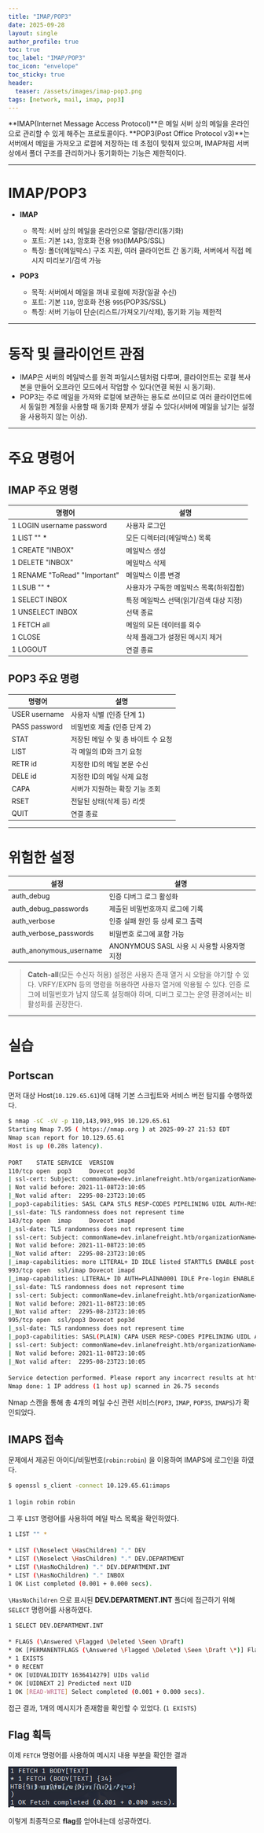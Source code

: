 ```yaml
---
title: "IMAP/POP3"
date: 2025-09-28
layout: single
author_profile: true
toc: true
toc_label: "IMAP/POP3"
toc_icon: "envelope"
toc_sticky: true
header:
  teaser: /assets/images/imap-pop3.png
tags: [network, mail, imap, pop3]
---
```


**IMAP(Internet Message Access Protocol)**은 메일 서버 상의 메일을 온라인으로 관리할 수 있게 해주는 프로토콜이다.
**POP3(Post Office Protocol v3)**는 서버에서 메일을 가져오고 로컬에 저장하는 데 초점이 맞춰져 있으며, IMAP처럼 서버 상에서 폴더 구조를 관리하거나 동기화하는 기능은 제한적이다.

---

# IMAP/POP3

- **IMAP**
  - 목적: 서버 상의 메일을 온라인으로 열람/관리(동기화)
  - 포트: 기본 `143`, 암호화 전용 `993`(IMAPS/SSL)
  - 특징: 폴더(메일박스) 구조 지원, 여러 클라이언트 간 동기화, 서버에서 직접 메시지 미리보기/검색 가능

- **POP3**
  - 목적: 서버에서 메일을 꺼내 로컬에 저장(일괄 수신)
  - 포트: 기본 `110`, 암호화 전용 `995`(POP3S/SSL)
  - 특징: 서버 기능이 단순(리스트/가져오기/삭제), 동기화 기능 제한적

---

# 동작 및 클라이언트 관점

* IMAP은 서버의 메일박스를 원격 파일시스템처럼 다루며, 클라이언트는 로컬 복사본을 만들어 오프라인 모드에서 작업할 수 있다(연결 복원 시 동기화).
* POP3는 주로 메일을 가져와 로컬에 보관하는 용도로 쓰이므로 여러 클라이언트에서 동일한 계정을 사용할 때 동기화 문제가 생길 수 있다(서버에 메일을 남기는 설정을 사용하지 않는 이상).

---

# 주요 명령어

## IMAP 주요 명령

| 명령어 | 설명 |
| ---- | ---- |
| 1 LOGIN username password | 사용자 로그인 |
| 1 LIST "" * | 모든 디렉터리(메일박스) 목록  |
| 1 CREATE "INBOX" | 메일박스 생성 |
| 1 DELETE "INBOX" | 메일박스 삭제 |
| 1 RENAME "ToRead" "Important" | 메일박스 이름 변경 |
| 1 LSUB "" * | 사용자가 구독한 메일박스 목록(하위집합) |
| 1 SELECT INBOX | 특정 메일박스 선택(읽기/검색 대상 지정) |
| 1 UNSELECT INBOX | 선택 종료 |
| 1 FETCH <ID> all | 메일의 모든 데이터를 회수 |
| 1 CLOSE | 삭제 플래그가 설정된 메시지 제거 |
| 1 LOGOUT | 연결 종료 |

## POP3 주요 명령

| 명령어 | 설명 |
| --- | --- |
| USER username | 사용자 식별 (인증 단계 1) |
| PASS password | 비밀번호 제출 (인증 단계 2) |
| STAT | 저장된 메일 수 및 총 바이트 수 요청 |
| LIST | 각 메일의 ID와 크기 요청 |
| RETR id | 지정한 ID의 메일 본문 수신 |
| DELE id | 지정한 ID의 메일 삭제 요청 |
| CAPA | 서버가 지원하는 확장 기능 조회 |
| RSET | 전달된 상태(삭제 등) 리셋 |
| QUIT | 연결 종료 |

---


# 위험한 설정 

| 설정 | 설명 |
| --- | --- |
| auth_debug | 인증 디버그 로그 활성화 |
| auth_debug_passwords | 제출된 비밀번호까지 로그에 기록 |
| auth_verbose | 인증 실패 원인 등 상세 로그 출력 |
| auth_verbose_passwords | 비밀번호 로그에 포함 가능 |
| auth_anonymous_username | ANONYMOUS SASL 사용 시 사용할 사용자명 지정 |



> **Catch-all**(모든 수신자 허용) 설정은 사용자 존재 열거 시 오탐을 야기할 수 있다.
> VRFY/EXPN 등의 명령을 허용하면 사용자 열거에 악용될 수 있다.
> 인증 로그에 비밀번호가 남지 않도록 설정해야 하며, 디버그 로그는 운영 환경에서는 비활성화를 권장한다.

---

# 실습

## Portscan

먼저 대상 Host(`10.129.65.61`)에 대해 기본 스크립트와 서비스 버전 탐지를 수행하였다.

```bash
$ nmap -sC -sV -p 110,143,993,995 10.129.65.61 
Starting Nmap 7.95 ( https://nmap.org ) at 2025-09-27 21:53 EDT
Nmap scan report for 10.129.65.61
Host is up (0.28s latency).

PORT    STATE SERVICE  VERSION
110/tcp open  pop3     Dovecot pop3d
| ssl-cert: Subject: commonName=dev.inlanefreight.htb/organizationName=InlaneFreight Ltd/stateOrProvinceName=London/countryName=UK
| Not valid before: 2021-11-08T23:10:05
|_Not valid after:  2295-08-23T23:10:05
|_pop3-capabilities: SASL CAPA STLS RESP-CODES PIPELINING UIDL AUTH-RESP-CODE TOP
|_ssl-date: TLS randomness does not represent time
143/tcp open  imap     Dovecot imapd
|_ssl-date: TLS randomness does not represent time
| ssl-cert: Subject: commonName=dev.inlanefreight.htb/organizationName=InlaneFreight Ltd/stateOrProvinceName=London/countryName=UK
| Not valid before: 2021-11-08T23:10:05
|_Not valid after:  2295-08-23T23:10:05
|_imap-capabilities: more LITERAL+ ID IDLE listed STARTTLS ENABLE post-login capabilities Pre-login have LOGIN-REFERRALS OK IMAP4rev1 SASL-IR LOGINDISABLEDA0001
993/tcp open  ssl/imap Dovecot imapd
|_imap-capabilities: LITERAL+ ID AUTH=PLAINA0001 IDLE Pre-login ENABLE post-login listed capabilities have LOGIN-REFERRALS OK IMAP4rev1 SASL-IR more
|_ssl-date: TLS randomness does not represent time
| ssl-cert: Subject: commonName=dev.inlanefreight.htb/organizationName=InlaneFreight Ltd/stateOrProvinceName=London/countryName=UK
| Not valid before: 2021-11-08T23:10:05
|_Not valid after:  2295-08-23T23:10:05
995/tcp open  ssl/pop3 Dovecot pop3d
|_ssl-date: TLS randomness does not represent time
|_pop3-capabilities: SASL(PLAIN) CAPA USER RESP-CODES PIPELINING UIDL AUTH-RESP-CODE TOP
| ssl-cert: Subject: commonName=dev.inlanefreight.htb/organizationName=InlaneFreight Ltd/stateOrProvinceName=London/countryName=UK
| Not valid before: 2021-11-08T23:10:05
|_Not valid after:  2295-08-23T23:10:05

Service detection performed. Please report any incorrect results at https://nmap.org/submit/ .
Nmap done: 1 IP address (1 host up) scanned in 26.75 seconds
```

Nmap 스캔을 통해 총 4개의 메일 수신 관련 서비스(`POP3`, `IMAP`, `POP3S`, `IMAPS`)가 확인되었다.

## IMAPS 접속

문제에서 제공된 아이디/비밀번호(`robin:robin`) 을 이용하여 IMAPS에 로그인을 하였다.

```bash
$ openssl s_client -connect 10.129.65.61:imaps

1 login robin robin
```

그 후 `LIST` 명령어를 사용하여 메일 박스 목록을 확인하였다.

```bash
1 LIST "" *

* LIST (\Noselect \HasChildren) "." DEV
* LIST (\Noselect \HasChildren) "." DEV.DEPARTMENT
* LIST (\HasNoChildren) "." DEV.DEPARTMENT.INT
* LIST (\HasNoChildren) "." INBOX
1 OK List completed (0.001 + 0.000 secs).
```

`\HasNoChildren` 으로 표시된 **DEV.DEPARTMENT.INT** 폴더에 접근하기 위해 `SELECT` 명령어를 사용하였다.

```bash
1 SELECT DEV.DEPARTMENT.INT

* FLAGS (\Answered \Flagged \Deleted \Seen \Draft)
* OK [PERMANENTFLAGS (\Answered \Flagged \Deleted \Seen \Draft \*)] Flags permitted.
* 1 EXISTS
* 0 RECENT
* OK [UIDVALIDITY 1636414279] UIDs valid
* OK [UIDNEXT 2] Predicted next UID
1 OK [READ-WRITE] Select completed (0.001 + 0.000 secs).
```

접근 결과, 1개의 메시지가 존재함을 확인할 수 있었다. (`1 EXISTS`)

## Flag 획득

이제 `FETCH` 명령어를 사용하여 메시지 내용 부분을 확인한 결과

![Domain](/assets/network-screenshots/imap-pop3/flag.png)

이렇게 최종적으로 **flag**를 얻어내는데 성공하였다.
